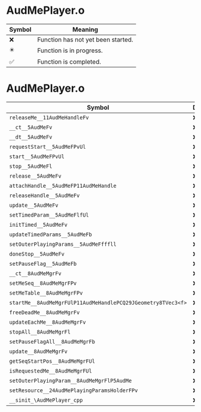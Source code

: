 # AudMePlayer.o
| Symbol | Meaning 
| ------------- | ------------- 
| :x: | Function has not yet been started. 
| :eight_pointed_black_star: | Function is in progress. 
| :white_check_mark: | Function is completed. 


# AudMePlayer.o
| Symbol | Decompiled? |
| ------------- | ------------- |
| `releaseMe__11AudMeHandleFv` | :x: |
| `__ct__5AudMeFv` | :x: |
| `__dt__5AudMeFv` | :x: |
| `requestStart__5AudMeFPvUl` | :x: |
| `start__5AudMeFPvUl` | :x: |
| `stop__5AudMeFl` | :x: |
| `release__5AudMeFv` | :x: |
| `attachHandle__5AudMeFP11AudMeHandle` | :x: |
| `releaseHandle__5AudMeFv` | :x: |
| `update__5AudMeFv` | :x: |
| `setTimedParam__5AudMeFlfUl` | :x: |
| `initTimed__5AudMeFv` | :x: |
| `updateTimedParams__5AudMeFb` | :x: |
| `setOuterPlayingParams__5AudMeFfffll` | :x: |
| `doneStop__5AudMeFv` | :x: |
| `setPauseFlag__5AudMeFb` | :x: |
| `__ct__8AudMeMgrFv` | :x: |
| `setMeSeq__8AudMeMgrFPv` | :x: |
| `setMeTable__8AudMeMgrFPv` | :x: |
| `startMe__8AudMeMgrFUlP11AudMeHandlePCQ29JGeometry8TVec3<f>` | :x: |
| `freeDeadMe__8AudMeMgrFv` | :x: |
| `updateEachMe__8AudMeMgrFv` | :x: |
| `stopAll__8AudMeMgrFl` | :x: |
| `setPauseFlagAll__8AudMeMgrFb` | :x: |
| `update__8AudMeMgrFv` | :x: |
| `getSeqStartPos__8AudMeMgrFUl` | :x: |
| `isRequestedMe__8AudMeMgrFUl` | :x: |
| `setOuterPlayingParam__8AudMeMgrFlP5AudMe` | :x: |
| `setResource__24AudMePlayingParamsHolderFPv` | :x: |
| `__sinit_\AudMePlayer_cpp` | :x: |

